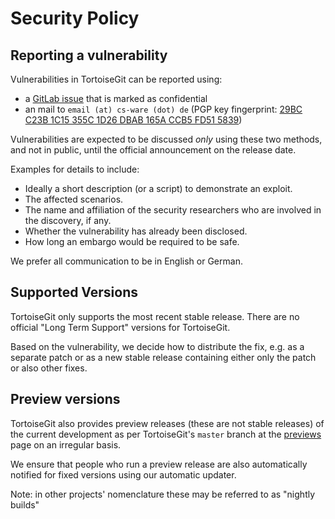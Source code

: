 # Security Policy

## Reporting a vulnerability

Vulnerabilities in TortoiseGit can be reported using:

- a [GitLab issue](https://gitlab.com/tortoisegit/tortoisegit/-/issues/new) that is marked as confidential
- an mail to `email (at) cs-ware (dot) de` (PGP key fingerprint: [29BC C23B 1C15 355C 1D26 DBAB 165A CCB5 FD51 5839](https://www.cs-ware.de/sven-FD515839.asc))

Vulnerabilities are expected to be discussed _only_ using these two methods, and not in public, until the official announcement on the release date.

Examples for details to include:

- Ideally a short description (or a script) to demonstrate an exploit.
- The affected scenarios.
- The name and affiliation of the security researchers who are involved in the discovery, if any.
- Whether the vulnerability has already been disclosed.
- How long an embargo would be required to be safe.

We prefer all communication to be in English or German.

## Supported Versions

TortoiseGit only supports the most recent stable release. There are no official "Long Term Support" versions for TortoiseGit.

Based on the vulnerability, we decide how to distribute the fix, e.g. as a separate patch or as a new stable release containing either only the patch or also other fixes.

## Preview versions

TortoiseGit also provides preview releases (these are not stable releases) of the current development as per TortoiseGit's `master` branch at the [previews](https://download.tortoisegit.org/tgit/previews/) page on an irregular basis.

We ensure that people who run a preview release are also automatically notified for fixed versions using our automatic updater.

Note: in other projects' nomenclature these may be referred to as "nightly builds"
